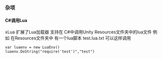 ### 杂项 ###

#### C#调用Lua ####

xLua 扩展了Lua加载器 支持在 C#中调用Unity Resources文件夹中的lua文件
例如 在Resources文件夹中 有一个lua脚本 test.lua.txt 可以这样调用
```
var luaenv = new LuaEnv()
luaenv.DoString("require('test')","test")
```